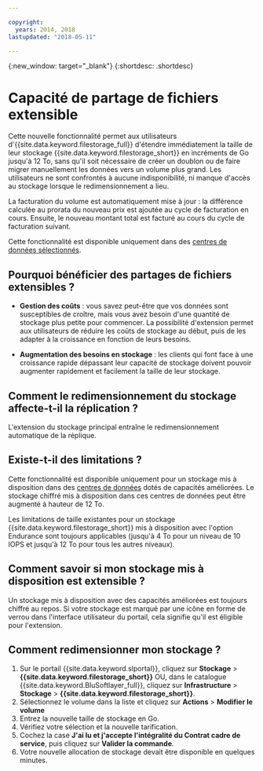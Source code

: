 ```yaml
---

copyright:
  years: 2014, 2018
lastupdated: "2018-05-11"

---
```

{:new_window: target="_blank"}
{:shortdesc: .shortdesc}

# Capacité de partage de fichiers extensible

Cette nouvelle fonctionnalité permet aux utilisateurs d'{{site.data.keyword.filestorage_full}} d'étendre immédiatement la taille de leur stockage {{site.data.keyword.filestorage_short}} en incréments de Go jusqu'à 12 To, sans qu'il soit nécessaire de créer un doublon ou de faire migrer manuellement les données vers un volume plus grand.  Les utilisateurs ne sont confrontés à aucune indisponibilité, ni manque d'accès au stockage lorsque le redimensionnement a lieu. 

La facturation du volume est automatiquement mise à jour : la différence calculée au prorata du nouveau prix est ajoutée au cycle de facturation en cours. Ensuite, le nouveau montant total est facturé au cours du cycle de facturation suivant. 

Cette fonctionnalité est disponible uniquement dans des [centres de données sélectionnés](new-ibm-block-and-file-storage-location-and-features.html). 

## Pourquoi bénéficier des partages de fichiers extensibles ?

- **Gestion des coûts** : vous savez peut-être que vos données sont susceptibles de croître, mais vous avez besoin d'une quantité de stockage plus petite pour commencer. La possibilité d'extension permet aux utilisateurs de réduire les coûts de stockage au début, puis de les adapter à la croissance en fonction de leurs besoins.  

- **Augmentation des besoins en stockage** : les clients qui font face à une croissance rapide dépassant leur capacité de stockage doivent pouvoir augmenter rapidement et facilement la taille de leur stockage.

## Comment le redimensionnement du stockage affecte-t-il la réplication ?

L'extension du stockage principal entraîne le redimensionnement automatique de la réplique.

## Existe-t-il des limitations ?

Cette fonctionnalité est disponible uniquement pour un stockage mis à disposition dans des [centres de données](new-ibm-block-and-file-storage-location-and-features.html) dotés de capacités améliorées. Le stockage chiffré mis à disposition dans ces centres de données peut être augmenté à hauteur de 12 To. 

Les limitations de taille existantes pour un stockage {{site.data.keyword.filestorage_short}} mis à disposition avec l'option Endurance sont toujours applicables (jusqu'à 4 To pour un niveau de 10 IOPS et jusqu'à 12 To pour tous les autres niveaux).

## Comment savoir si mon stockage mis à disposition est extensible ?

Un stockage mis à disposition avec des capacités améliorées est toujours chiffré au repos. Si votre stockage est marqué par une icône en forme de verrou dans l'interface utilisateur du portail, cela signifie qu'il est éligible pour l'extension. 

## Comment redimensionner mon stockage ?

1. Sur le portail {{site.data.keyword.slportal}}, cliquez sur **Stockage** > **{{site.data.keyword.filestorage_short}}** OU, dans le catalogue {{site.data.keyword.BluSoftlayer_full}}, cliquez sur **Infrastructure** > **Stockage** > **{{site.data.keyword.filestorage_short}}**.
2. Sélectionnez le volume dans la liste et cliquez sur **Actions** > **Modifier le volume**
3. Entrez la nouvelle taille de stockage en Go.
4. Vérifiez votre sélection et la nouvelle tarification.
5. Cochez la case **J'ai lu et j'accepte l'intégralité du Contrat cadre de service**, puis cliquez sur **Valider la commande**.
6. Votre nouvelle allocation de stockage devait être disponible en quelques minutes.

